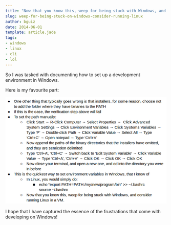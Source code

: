 ```yaml
---
title: "Now that you know this, weep for being stuck with Windows, and consider running Linux in a VM"
slug: weep-for-being-stuck-on-windows-consider-running-linux
author: bguiz
date: 2014-06-01
template: article.jade
tags:
- windows
- linux
- cli
- lol
---
```


So I was tasked with documenting how to set up a development environment in Windows.

Here is my favourite part:

![Now that you know this, weep for being stuck with Windows, and consider running Linux in a VM](windows-dev-env-setup.png)

I hope that I have captured the essence of the frustrations that come with developing on Windows!
